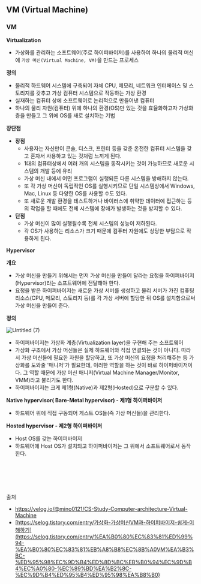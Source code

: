 ## VM (**Virtual Machine)**

### VM

**Virtualization**

- 가상화를 관리하는 소프트웨어(주로 하이퍼바이저)를 사용하여 하나의 물리적 머신에 `가상 머신(Virtual Machine, VM)`을 만드는 프로세스

**정의**

- 물리적 하드웨어 시스템에 구축되어 자체 CPU, 메모리, 네트워크 인터페이스 및 스토리지를 갖추고 가상 컴퓨터 시스템으로 작동하는 가상 환경
- 실재하는 컴퓨터 상에 소프트웨어로 논리적으로 만들어낸 컴퓨터
- 하나의 물리 자원(컴퓨터) 위에 하나의 환경(OS)만 있는 것을 효율화하고자 가상화층을 만들고 그 위에 OS를 새로 설치하는 기법

**장단점**

- **장점**
    - 사용자는 자신만이 콘솔, 디스크, 프린터 등을 갖춘 온전한 컴퓨터 시스템을 갖고 혼자서 사용하고 있는 것처럼 느끼게 된다.
    - 1대의 컴퓨터상에서 여러 개의 시스템을 동작시키는 것이 가능하므로 새로운 시스템의 개발 등에 유리
    - 가상 머신 내에서 어떤 프로그램이 실행되든 다른 시스템을 방해하지 않는다.
    - 또 각 가상 머신이 독립적인 OS를 실행시키므로 단일 시스템상에서 Windows, Mac, Linux 등 다양한 OS를 사용할 수도 있다.
    - 또 새로운 개발 환경을 테스트하거나 바이러스에 취약한 데이터에 접근하는 등의 작업을 할 때에도 전체 시스템에 장애가 발생하는 것을 방지할 수 있다.
- **단점**
    - 가상 머신이 많이 실행될수록 전체 시스템의 성능이 저하된다.
    - 각 OS가 사용하는 리소스가 크기 때문에 컴퓨터 자원에도 상당한 부담으로 작용하게 된다.

**Hypervisor**

**개요**

- 가상 머신을 만들기 위해서는 먼저 가상 머신을 만들어 달라는 요청을 하이퍼바이저(Hypervisor)라는 소프트웨어에 전달해야 한다.
- 요청을 받은 하이퍼바이저는 새로운 가상 서버를 생성하고 물리 서버가 가진 컴퓨팅 리소스(CPU, 메모리, 스토리지 등)를 각 가상 서버에 할당한 뒤 OS를 설치함으로써 가상 머신을 만들어 준다.

**정의**

![Untitled (7)](https://github.com/5dotseven/cs-basic-study/assets/118906074/db586a21-8d1e-4d32-ba7a-fc4044a5f925)

- 하이퍼바이저는 가상화 계층(Virtualization layer)을 구현해 주는 소프트웨어
- 가상화 구조에서 가상 머신들은 실제 하드웨어와 직접 연결되는 것이 아니다. 따라서 가상 머신들에 필요한 자원을 할당하고, 또 가상 머신의 요청을 처리해주는 등 가상화를 도와줄 '매니저'가 필요한데, 이러한 역할을 하는 것이 바로 하이퍼바이저이다. 그 역할 때문에 가상 머신 매니저(Virtual Machine Manager/Monitor, VMM)라고 불리기도 한다.
- 하이퍼바이저는 크게 제1형(Native)과 제2형(Hosted)으로 구분할 수 있다.

**Native hypervisor( Bare-Metal hypervisor) - 제1형 하이퍼바이저**

- 하드웨어 위에 직접 구동되어 게스트 OS들(즉 가상 머신들)을 관리한다.

**Hosted hypervisor - 제2형 하이퍼바이저**

- Host OS를 갖는 하이퍼바이저
- 하드웨어에 Host OS가 설치되고 하이퍼바이저는 그 위에서 소프트웨어로서 동작한다.

<br></br><br></br>

출처

- https://velog.io/@mino0121/CS-Study-Computer-architecture-Virtual-Machine
- [https://selog.tistory.com/entry/가상화-가상머신VM과-하이퍼바이저-쉽게-이해하기](https://selog.tistory.com/entry/%EA%B0%80%EC%83%81%ED%99%94-%EA%B0%80%EC%83%81%EB%A8%B8%EC%8B%A0VM%EA%B3%BC-%ED%95%98%EC%9D%B4%ED%8D%BC%EB%B0%94%EC%9D%B4%EC%A0%80-%EC%89%BD%EA%B2%8C-%EC%9D%B4%ED%95%B4%ED%95%98%EA%B8%B0)